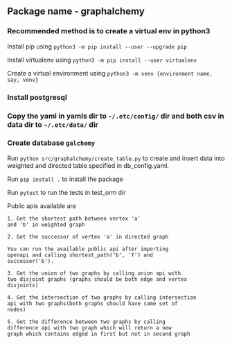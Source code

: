 ## Package name - graphalchemy

### Recommended method is to create a virtual env in python3
Install pip using `python3 -m pip install --user --upgrade pip`

Install virtualenv using `python3 -m pip install --user virtualenv`

Create a virtual environment using `python3 -m venv {environment name, say, venv}`


### Install postgresql

### Copy the yaml in yamls dir to `~/.etc/config/` dir and both csv in data dir to `~/.etc/data/` dir

### Create database `galchemy`

Run `python src/graphalchemy/create_table.py` 
to create and insert data into weighted and directed 
table specified in db_config.yaml.

Run `pip install .` to install the package

Run `pytest` to run the tests in test_orm dir

Public apis available are
 
    1. Get the shortest path between vertex 'a' 
    and 'b' in weighted graph
    
    2. Get the successor of vertex 'a' in directed graph
    
    You can run the available public api after importing
    openapi and calling shortest_path('b', 'f') and 
    successor('b').
    
    3. Get the union of two graphs by calling union api with
    two disjoint graphs (graphs should be both edge and vertex
    disjoints)
    
    4. Get the intersection of two graphs by calling intersection
    api with two graphs(both graphs should have same set of
    nodes)
    
    5. Get the difference between two graphs by calling
    difference api with two graph which will return a new
    graph which contains edged in first but not in second graph